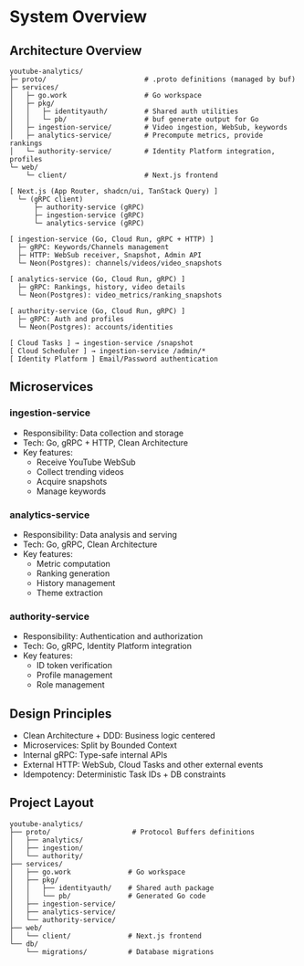 # System Overview

## Architecture Overview

```
youtube-analytics/
├─ proto/                        # .proto definitions (managed by buf)
├─ services/
│   ├─ go.work                   # Go workspace
│   ├─ pkg/
│   │   ├─ identityauth/         # Shared auth utilities
│   │   └─ pb/                   # buf generate output for Go
│   ├─ ingestion-service/        # Video ingestion, WebSub, keywords
│   ├─ analytics-service/        # Precompute metrics, provide rankings
│   └─ authority-service/        # Identity Platform integration, profiles
└─ web/
    └─ client/                   # Next.js frontend

[ Next.js (App Router, shadcn/ui, TanStack Query) ]
  └─ (gRPC client)
      ├─ authority-service (gRPC)
      ├─ ingestion-service (gRPC) 
      └─ analytics-service (gRPC)

[ ingestion-service (Go, Cloud Run, gRPC + HTTP) ]
  ├─ gRPC: Keywords/Channels management
  ├─ HTTP: WebSub receiver, Snapshot, Admin API
  └─ Neon(Postgres): channels/videos/video_snapshots

[ analytics-service (Go, Cloud Run, gRPC) ]
  ├─ gRPC: Rankings, history, video details
  └─ Neon(Postgres): video_metrics/ranking_snapshots

[ authority-service (Go, Cloud Run, gRPC) ]
  ├─ gRPC: Auth and profiles
  └─ Neon(Postgres): accounts/identities

[ Cloud Tasks ] → ingestion-service /snapshot
[ Cloud Scheduler ] → ingestion-service /admin/*
[ Identity Platform ] Email/Password authentication
```

## Microservices

### ingestion-service
- Responsibility: Data collection and storage
- Tech: Go, gRPC + HTTP, Clean Architecture
- Key features:
  - Receive YouTube WebSub
  - Collect trending videos
  - Acquire snapshots
  - Manage keywords

### analytics-service
- Responsibility: Data analysis and serving
- Tech: Go, gRPC, Clean Architecture
- Key features:
  - Metric computation
  - Ranking generation
  - History management
  - Theme extraction

### authority-service
- Responsibility: Authentication and authorization
- Tech: Go, gRPC, Identity Platform integration
- Key features:
  - ID token verification
  - Profile management
  - Role management

## Design Principles

- Clean Architecture + DDD: Business logic centered
- Microservices: Split by Bounded Context
- Internal gRPC: Type-safe internal APIs
- External HTTP: WebSub, Cloud Tasks and other external events
- Idempotency: Deterministic Task IDs + DB constraints

## Project Layout

```
youtube-analytics/
├── proto/                    # Protocol Buffers definitions
│   ├── analytics/
│   ├── ingestion/
│   └── authority/
├── services/
│   ├── go.work              # Go workspace
│   ├── pkg/
│   │   ├── identityauth/    # Shared auth package
│   │   └── pb/              # Generated Go code
│   ├── ingestion-service/
│   ├── analytics-service/
│   └── authority-service/
├── web/
│   └── client/              # Next.js frontend
└── db/
    └── migrations/          # Database migrations
```
